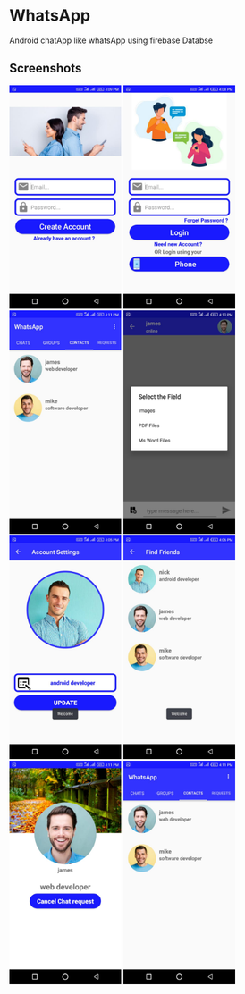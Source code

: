 # WhatsApp
Android chatApp like whatsApp using firebase Databse
## Screenshots
<p float="left">
<img src="images/7.jpeg" width=200>
<img src="images/8.jpeg" width=200>
<img src="images/3.jpeg" width=200>
<img src="images/4.jpeg" width=200>
<img src="images/5.jpeg" width=200>
<img src="images/6.jpeg" width=200>
<img src="images/1.jpeg" width=200>
<img src="images/2.jpeg" width=200>

